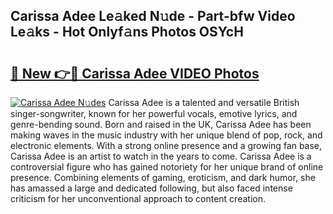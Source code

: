 ## Carissa Adee Le𝚊ked N𝚞de - Part-bfw Video Le𝚊ks - Hot Onlyf𝚊ns Photos OSYcH

# <h2><a href="http://ab67613.deff.icu/?id=Carissa+Adee">🔗 New 👉🔴 Carissa Adee VIDEO Photos</a></h2>

[![Carissa Adee N𝚞des](https://i.imgur.com/rIISA9y.gif)](http://ab67613.deff.icu/?id=Carissa+Adee)
Carissa Adee is a talented and versatile British singer-songwriter, known for her powerful vocals, emotive lyrics, and genre-bending sound. Born and raised in the UK, Carissa Adee has been making waves in the music industry with her unique blend of pop, rock, and electronic elements. With a strong online presence and a growing fan base, Carissa Adee is an artist to watch in the years to come. Carissa Adee is a controversial figure who has gained notoriety for her unique brand of online presence. Combining elements of gaming, eroticism, and dark humor, she has amassed a large and dedicated following, but also faced intense criticism for her unconventional approach to content creation.
